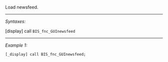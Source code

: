 Load newsfeed.


---
*Syntaxes:*

[display] call `BIS_fnc_GUInewsfeed`

---
*Example 1:*

```sqf
[_display] call BIS_fnc_GUInewsfeed;
```